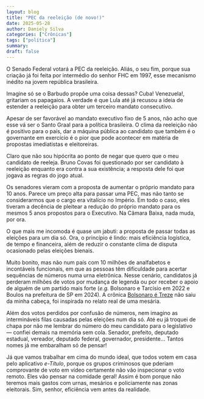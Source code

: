 ```yaml
---
layout: blog
title: "PEC da reeleição (de novo!)"
date: 2025-05-28
author: Daniely Silva
categories: ["Crônicas"]
tags: ["política"]
summary:
draft: false
---
```


O Senado Federal votará a PEC da reeleição. Aliás, o seu fim, porque sua criação já foi feita por intermédio do senhor FHC em 1997, esse mecanismo inédito na jovem república brasileira.

Imagine só se o Barbudo propõe uma coisa dessas? Cuba! Venezuela!, gritariam os papagaios. A verdade é que Lula até já recusou a ideia de estender a reeleição para obter um terceiro mandato consecutivo.

Apesar de ser favorável ao mandato executivo fixo de 5 anos, não acho que esse vá ser o Santo Graal para a política brasileira. O clima da reeleição não é positivo para o país, dar a máquina pública ao candidato que também é o governante em exercício é o pior que pode acontecer em matéria de propostas imediatistas e eleitoreiras.

Claro que não sou hipócrita ao ponto de negar que quero que o meu candidato de reeleja. Bruno Covas foi questionado por ser candidato à reeleição enquanto era contra a sua existência; a resposta dele foi que jogava as regras do jogo atual.

Os senadores vieram com a proposta de aumentar o próprio mandato para 10 anos. Parece um preço alta para passar uma PEC, mas não tanto se considerarmos que o cargo era vitalício no Império. Em todo o caso, eles tiveram a decência de pleitear a redução do próprio mandato para os mesmos 5 anos propostos para o Executivo. Na Câmara Baixa, nada muda, por ora.

O que mais me incomoda é quase um jabuti: a proposta de passar todas as eleições para um dia só. Ora, o princípio é lindo: mais eficiência logística, de tempo e financeira, além de reduzir o constante clima de disputa ocasionado pelas eleições bienais.

Muito bonito, mas não num país com 10 milhões de analfabetos e incontáveis funcionais, em que as pessoas têm dificuldade para acertar sequências de números numa urna eletrônica. Nesse cenário, candidatos já perderam milhões de votos por mudança de legenda ou por receber o apoio de alguém de um partido mais forte (*e.g.* Bolsonaro e Tarcísio em 2022 e Boulos na prefeitura de SP em 2024). A crônica [Bolsonaro é Treze](https://danielysilva.com.br/blog/cronicas/2022-10-29-bolsonaro-e-treze/) não saiu da minha cabeça, foi inspirada no relato real de uma mesária.

Além dos votos perdidos por confusão de números, nem imagino as intermináveis filas causadas pelas eleições num dia só. Até eu já troquei de chapa por não me lembrar do número do meu candidato para o legislativo — confiei demais na memória sem cola. Senador, prefeito, deputado estadual, vereador, deputado federal, governador, presidente... Tantos nomes já me embaralham só de pensar!

Já que vamos trabalhar em cima do mundo ideal, que todos votem em casa pelo aplicativo *e-Título*, porque os grupos criminosos que pderiam comprovante de voto em vídeo certamente não vão inspecionar o voto remoto. Eles vão pensar na comidade geral! Assim é bom porque não teremos mais gastos com urnas, mesários e policiamente nas zonas eleitorais. Sim, senhor, eficiência vem antes da realidade.

